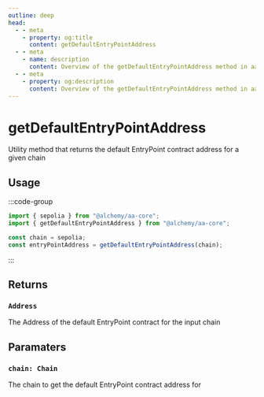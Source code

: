 ```yaml
---
outline: deep
head:
  - - meta
    - property: og:title
      content: getDefaultEntryPointAddress
  - - meta
    - name: description
      content: Overview of the getDefaultEntryPointAddress method in aa-core utils
  - - meta
    - property: og:description
      content: Overview of the getDefaultEntryPointAddress method in aa-core utils
---
```


# getDefaultEntryPointAddress

Utility method that returns the default EntryPoint contract address for a given chain

## Usage

:::code-group

```ts [example.ts]
import { sepolia } from "@alchemy/aa-core";
import { getDefaultEntryPointAddress } from "@alchemy/aa-core";

const chain = sepolia;
const entryPointAddress = getDefaultEntryPointAddress(chain);
```

:::

## Returns

### `Address`

The Address of the default EntryPoint contract for the input chain

## Paramaters

### `chain: Chain`

The chain to get the default EntryPoint contract address for
